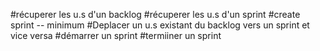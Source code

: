 #récuperer les u.s d'un backlog
#récuperer les u.s d'un sprint
#create sprint
-- minimum
#Deplacer un u.s existant du backlog vers un sprint et vice versa
#démarrer un sprint
#termiiner un sprint

